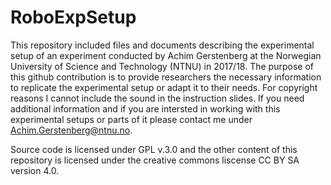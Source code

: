 # RoboExpSetup
This repository included files and documents describing the experimental setup of an experiment conducted by Achim Gerstenberg at the Norwegian University of Science and Technology (NTNU) in 2017/18.
The purpose of this github contribution is to provide researchers the necessary information to replicate the experimental setup or adapt it to their needs.
For copyright reasons I cannot include the sound in the instruction slides. If you need additional information and if you are intersted in working with this experimental setups or parts of it please contact me under Achim.Gerstenberg@ntnu.no.

Source code is licensed under GPL v.3.0 and the other content of this repository is licensed under the creative commons liscense CC BY SA version 4.0.
